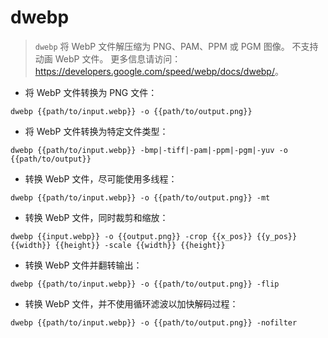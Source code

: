 # dwebp

> `dwebp` 将 WebP 文件解压缩为 PNG、PAM、PPM 或 PGM 图像。
> 不支持动画 WebP 文件。
> 更多信息请访问：<https://developers.google.com/speed/webp/docs/dwebp/>。

- 将 WebP 文件转换为 PNG 文件：

`dwebp {{path/to/input.webp}} -o {{path/to/output.png}}`

- 将 WebP 文件转换为特定文件类型：

`dwebp {{path/to/input.webp}} -bmp|-tiff|-pam|-ppm|-pgm|-yuv -o {{path/to/output}}`

- 转换 WebP 文件，尽可能使用多线程：

`dwebp {{path/to/input.webp}} -o {{path/to/output.png}} -mt`

- 转换 WebP 文件，同时裁剪和缩放：

`dwebp {{input.webp}} -o {{output.png}} -crop {{x_pos}} {{y_pos}} {{width}} {{height}} -scale {{width}} {{height}}`

- 转换 WebP 文件并翻转输出：

`dwebp {{path/to/input.webp}} -o {{path/to/output.png}} -flip`

- 转换 WebP 文件，并不使用循环滤波以加快解码过程：

`dwebp {{path/to/input.webp}} -o {{path/to/output.png}} -nofilter`